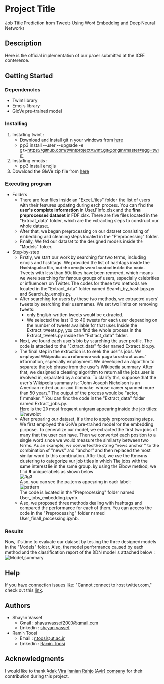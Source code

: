 # Project Title

Job Title Prediction from Tweets Using Word Embedding and Deep Neural Networks

## Description
Here is the official implementation of our paper submitted at the ICEE conference.
## Getting Started

### Dependencies

* Twint library
* Emojis library
* GloVe pre-trained model

### Installing

 1. Installing twint :
    - Download and Install git in your windows from [here](https://git-scm.com/download/win)
    - pip3 install --user --upgrade -e git+https://github.com/twintproject/twint.git@origin/master#egg=twint
 2. Installing emojis :
    - pip3 install emojis
 3. Download the GloVe zip file from [here](https://nlp.stanford.edu/projects/glove/)

### Executing program
* Folders
  - There are four files inside an "Excel_files" folder, the list of users with their features updating during each process. You can find the **user's complete information** in User.FInfo.xlsx and the **final preprocessed dataset** in FDF.xlsx. 
  There are five files located in the "Extrcat_data" folder, which are the extracting steps to construct our whole dataset.
  - After that, we began preprocessing on our dataset consisting of embedding and cleaning steps located in the "Preprocessing" folder.
  - Finally, We fed our dataset to the designed models inside the "Models" folder.
* Step-by-step
  - Firstly, we start our work by searching for two terms, including emojis and hashtags. We provided the list of hashtags inside the Hashtag.xlsx file, but the emojis were located inside the code. Tweets with less than 50k likes have been removed, which means we were searching for famous groups of users, especially celebrities or influencers on Twitter. The codes for these two methods are located in the "Extract_data" folder named Search_by_hashtags.py and Search_by_emojis.py.
  - After searching for users by these two methods, we extracted users' tweets by searching their usernames. We set two limits on removing tweets:
    - only English-written tweets would be extracted.
    - We selected the last 10 to 40 tweets for each user depending on the number of tweets available for that user.
     Inside the Extract_tweets.py, you can find the whole process in the Extract_tweets.py inside the "Extract_data" folder.
  - Next, we found each user's bio by searching the user profile. The code is attached to the  "Extract_data" folder named Extract_bio.py.
  - The final step in the extraction is to seek the user's jobs. We employed Wikipedia as a reference web page to extract users' information, especially employment. We developed an algorithm to separate the job phrase from the user's Wikipedia summary. After that, we designed a cleaning algorithm to return all the jobs user is involved in, separated by a comma. To clarify this, suppose that the user's Wikipedia summary is: "John Joseph Nicholson is an American retired actor and filmmaker whose career spanned more than 50 years." The output of the process would be "actor, filmmaker. " You can find the code in the "Extract_data" folder named Extract_jobs.py.\
Here is the 20 most frequent unigram appearing inside the job titles:![newplot](https://user-images.githubusercontent.com/88703731/134731330-c846dd28-f2ff-406c-91bb-38afc964e38f.png)
  - After preparing our dataset, it's time to apply preprocessing steps.
We first employed the GolVe pre-trained model for the embedding purpose. To generalize our model, we extracted the first two jobs of many that the user can have. Then we converted each position to a single word since we would measure the similarity between two terms.  As an example, we converted the string "news anchor "  to the combination of "news" and "anchor" and then replaced the most similar word to this combination. After that, we use the Kmeans clustering to categorize our job titles in which The jobs with the same interest lie in the same group.
by using the Elbow method, we find **9** unique labels as shown below:\
![fig3](https://user-images.githubusercontent.com/88703731/134761715-27a06f5b-d296-475d-b90a-4f5fa69bf63f.png)\
Also, you can see the patterns appearing in each label:\
![pattern](https://user-images.githubusercontent.com/88703731/134761822-3bd233cd-fb86-44b5-a3b8-c018547b12b9.png)\
The code is located in the "Preprocessing" folder named User_jobs_embedding.ipynb. 
  - Also, we proposed three methods dealing with hashtags and compared the performance for each of them.
You can access the code in the "Preprocessing" folder named User_finall_processing.ipynb. 
### Results
 Now, it's time to evaluate our dataset by testing the three designed models in the "Models" folder.
 Also, the model performance caused by each method and the classification report of the DDN model is attached below :\
![Model_summary](https://user-images.githubusercontent.com/88703731/134739319-aa54ea88-d6c6-4cb1-bda7-d3e279816d0c.png)

## Help
If you have connection issues like: "Cannot connect to host twitter.com," check out this [link](https://github.com/twintproject/twint/issues/442).
## Authors

* Shayan Vassef 
  - Gmail : shayanvassef2000@gmail.com
  - Linkedin : [shayan vassef](https://www.linkedin.com/in/shayan-vassef-319023203)
* Ramin Toosi
  - Email : r.toosi@ut.ac.ir
  - Linkedin : [Ramin Toosi](https://www.linkedin.com/in/ramin-toosi-54308296/)

## Acknowledgments
I would like to thank [Adak Vira Iranian Rahjo (Avir) company](https://www.avir.co.com/IR/index.html) for their contribution during this project.


